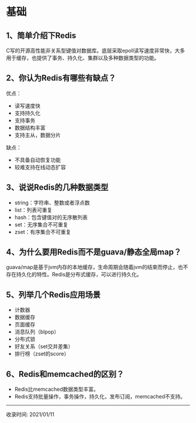 # 基础

## 1、简单介绍下Redis

C写的开源高性能非关系型键值对数据库。底层采取epoll读写速度非常快，大多用于缓存，也提供了事务、持久化、集群以及多种数据类型的功能。

## 2、你认为Redis有哪些有缺点？

优点：

- 读写速度快
- 支持持久化
- 支持事务
- 数据结构丰富
- 支持主从，数据分片

缺点：

- 不具备自动恢复功能
- 较难支持在线动态扩容

## 3、说说Redis的几种数据类型

- string：字符串、整数或者浮点数
- list：列表可重复
- hash：包含键值对的无序散列表
- set：无序集合不可重复
- zset：有序集合不可重复

## 4、为什么要用Redis而不是guava/静态全局map？

guava/map是基于jvm内存的本地缓存，生命周期会随着jvm的结束而停止，也不存在持久化的特性。Redis是分布式缓存，可以进行持久化。

## 5、列举几个Redis应用场景

- 计数器
- 数据缓存
- 页面缓存
- 消息队列（blpop）
- 分布式锁
- 好友关系（set交并差集）
- 排行榜（zset的score）

## 6、Redis和memcached的区别？

- Redis比memcached数据类型丰富。
- Redis支持批量操作，事务操作，持久化，发布订阅，memcached不支持。

---
收录时间: 2021/01/11

<Vssue :title="$title" />